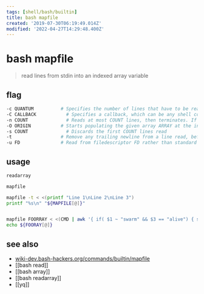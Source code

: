 ```yaml
---
tags: [shell/bash/builtin]
title: bash mapfile
created: '2019-07-30T06:19:49.014Z'
modified: '2022-04-27T14:29:48.400Z'
---
```


# bash mapfile

> read lines from stdin into an indexed array variable

## flag

```sh
-c QUANTUM 	        # Specifies the number of lines that have to be read between every call to the callback specified with -C - default QUANTUM is 5000
-C CALLBACK 	      # Specifies a callback, which can be any shell code, the index of the array that will be assigned, and the line is appended at evaluation time
-n COUNT 	          # Reads at most COUNT lines, then terminates. If COUNT is 0, then all lines are read (default)
-O ORIGIN 	        # Starts populating the given array ARRAY at the index ORIGIN rather than clearing it and starting at index 0
-s COUNT 	          # Discards the first COUNT lines read
-t 	                # Remove any trailing newline from a line read, before it is assigned to an array element
-u FD 	            # Read from filedescriptor FD rather than standard input
```

## usage

```sh
readarray

mapfile

mapfile -t < <(printf "Line 1\nLine 2\nLine 3")
printf "%s\n" "${MAPFILE[@]}"


mapfile FOORRAY < <(CMD | awk '{ if( $1 ~ "swarm" && $3 == "alive") { split($2, arr, ":");  print $1, arr[1]} }')
echo ${FOORAY[@]}
```

## see also

- [wiki-dev.bash-hackers.org/commands/builtin/mapfile](https://wiki-dev.bash-hackers.org/commands/builtin/mapfile)
- [[bash read]]
- [[bash array]]
- [[bash readarray]]
- [[yq]]
